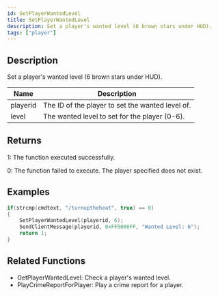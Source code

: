 ```yaml
---
id: SetPlayerWantedLevel
title: SetPlayerWantedLevel
description: Set a player's wanted level (6 brown stars under HUD).
tags: ["player"]
---
```


## Description

Set a player's wanted level (6 brown stars under HUD).

| Name     | Description                                      |
| -------- | ------------------------------------------------ |
| playerid | The ID of the player to set the wanted level of. |
| level    | The wanted level to set for the player (0-6).    |

## Returns

1: The function executed successfully.

0: The function failed to execute. The player specified does not exist.

## Examples

```c
if(strcmp(cmdtext, "/turnuptheheat", true) == 0)
{
    SetPlayerWantedLevel(playerid, 6);
    SendClientMessage(playerid, 0xFF0000FF, "Wanted Level: 6");
    return 1;
}
```

## Related Functions

- GetPlayerWantedLevel: Check a player's wanted level.
- PlayCrimeReportForPlayer: Play a crime report for a player.
